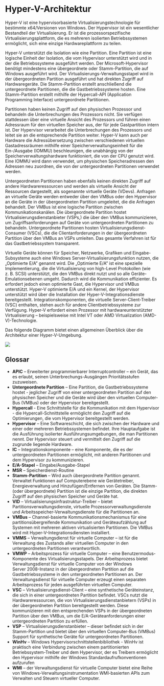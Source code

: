 # <a name="hyper-v-architecture"></a>Hyper-V-Architektur

Hyper-V ist eine hypervisorbasierte Virtualisierungstechnologie für bestimmte x64/Versionen von Windows.  Der Hypervisor ist ein wesentlicher Bestandteil der Virtualisierung.  Er ist die prozessorspezifische Virtualisierungsplattform, die es mehreren isolierten Betriebssystemen ermöglicht, sich eine einzige Hardwareplattform zu teilen.

Hyper-V unterstützt die Isolation wie eine Partition. Eine Partition ist eine logische Einheit der Isolation, die vom Hypervisor unterstützt wird und in der die Betriebssysteme ausgeführt werden. Der Microsoft-Hypervisor benötigt mindestens eine übergeordnete oder Stamm-Partition, die auf Windows ausgeführt wird. Der Virtualisierungs-Verwaltungsstapel wird in der übergeordneten Partition ausgeführt und hat direkten Zugriff auf Hardwaregeräte. Die Stamm-Partition erstellt anschließend die untergeordnete Partitionen, die die Gastbetriebssysteme hosten. Eine Stamm-Partition erstellt mithilfe der Hypercall-API (Application Programming Interface) untergeordnete Partitionen.

Partitionen haben keinen Zugriff auf den physischen Prozessor und behandeln die Unterbrechungen des Prozessors nicht. Sie verfügen stattdessen über eine virtuelle Ansicht des Prozessors und führen einen Adressraum für den virtuellen Speicher aus, der für jede Gastpartition intern ist. Der Hypervisor verarbeitet die Unterbrechungen des Prozessors und leitet sie an die entsprechende Partition weiter. Hyper-V kann auch per Hardware die Adressübersetzung zwischen verschiedenen virtuellen Gastadressräumen mithilfe einer Speicherverwaltungseinheit für die Ein-/Ausgabe (IOMMU) beschleunigen, die unabhängig von der Speicherverwaltungshardware funktioniert, die von der CPU genutzt wird. Eine IOMMU wird dann verwendet, um physischen Speicheradressen den Adressen neu zuordnen, die von der untergeordneten Partitionen verwendet werden.

Untergeordneten Partitionen haben ebenfalls keinen direkten Zugriff auf andere Hardwareressourcen und werden als virtuelle Ansicht der Ressourcen dargestellt, als sogenannte virtuelle Geräte (VDevs). Anfragen an virtuelle Geräte werden entweder über den VMBus oder den Hypervisor an die Geräte in der übergeordneten Partition umgeleitet, die die Anfragen behandelt. Der VMBus ist eine logische Partition zwischen Kommunikationskanälen. Die übergeordnete Partition hostet Virtualisierungsdienstanbieter (VSPs,) die über den VMBus kommunizieren, um Zugriffsanforderungen auf Geräte von untergeordneten Partitionen zu behandeln. Untergeordnete Partitionen hosten Virtualisierungsdienst-Consumer (VSCs), die die Clientanforderungen in der übergeordneten Partition über den VMBus an VSPs umleiten. Das gesamte Verfahren ist für das Gastbetriebssystem transparent.

Virtuelle Geräte können für Speicher, Netzwerke, Grafiken und Eingabe-Subsysteme auch eine Windows Server-Virtualisierungsfunktion nutzen, die „Optimierte E/A” genannt wird. Die „Optimierte E/A” ist eine spezielle Implementierung, die die Virtualisierung von high-Level Protokollen (wie z. B. SCSI) unterstützt, die den VMBus direkt nutzt und so alle Geräte-Emulationsebenen umgeht. Dadurch wird die Kommunikation effizienter. Es erfordert jedoch einen optimierte Gast, die Hypervisor und VMBus unterstützt. Hyper-V optimierte E/A und ein Kernel, der Hypervisor unterstützt wird über die Installation der Hyper-V-Integrationsdienste bereitgestellt. Integrationskomponenten, die virtuelle Server-Client-Treiber (VSC) enthalten, stehen auch für andere Clientbetriebssysteme zur Verfügung. Hyper-V erfordert einen Prozessor mit hardwareunterstützter Virtualisierung – beispielsweise mit Intel VT oder AMD Virtualization (AMD-V)-Technologie.

Das folgende Diagramm bietet einen allgemeinen Überblick über die Architektur einer Hyper-V-Umgebung.

![](./media/hv_architecture.png)

## <a name="glossary"></a>Glossar
* **APIC** – Erweiterter programmierbarer Interruptcontroller – ein Gerät, das es erlaubt, seinen Unterbrechungs-Ausgängen Prioritätsstufen zuzuweisen.
* **Untergeordnete Partition** – Eine Partition, die Gastbetriebssysteme hostet - jeglicher Zugriff von einer untergeordneten Partition auf den physischen Speicher und die Geräte wird über den virtuellen Computer-Bus (VMBus) oder der Hypervisor bereitgestellt.
* **Hypercall** - Eine Schnittstelle für die Kommunikation mit dem Hypervisor - die Hypercall-Schnittstelle ermöglicht den Zugriff auf die Optimierungen, die vom Hypervisor bereitgestellt werden.
* **Hypervisor** – Eine Softwareschicht, die sich zwischen der Hardware und einer oder mehreren Betriebssystemen befindet. Ihre Hauptaufgabe ist die Ausführung isolierter Ausführungsumgebungen, die man Partitionen nennt. Der Hypervisor steuert und vermittelt den Zugriff auf die zugrunde liegende Hardware.
* **IC** – Integrationskomponente – eine Komponente, die es der untergeordneten Partitionen ermöglicht, mit anderen Partitionen und dem Hypervisor zu kommunizieren.
* **E/A-Stapel** – Eingabe/Ausgabe-Stapel
* **MSR** – Speicherdienst-Routine
* **Stamm-Partition** – Wird auch übergeordnete Partition genannt.  Verwaltet Funktionen auf Computerebene wie Gerätetreiber, Energieverwaltung und Hinzufügen/Entfernen von Geräten. Die Stamm- (oder übergeordnete) Partition ist die einzige Partition, die direkten Zugriff auf den physischen Speicher und Geräte hat.
* **VID** – Virtualisierungsinfrastruktur-Treiber – bietet Partitionsverwaltungsdienste, virtuelle Prozessorverwaltungsdienste und Arbeitsspeicher-Verwaltungsdienste für die Partitionen an.
* **VMBus** – Channel-basierte Kommunikationsmechanismus für eine partitionsübergreifende Kommunikation und Geräteaufzählung auf Systemen mit mehreren aktiven virtualisierten Partitionen. Die VMBus wird mit Hyper-V-Integrationsdiensten installiert.
* **VMMS** – Verwaltungsdienst für virtuelle Computer – ist für die Verwaltung des Zustands aller virtuellen Computer in den untergeordneten Partitionen verantwortlich.
* **VMWP** – Arbeitsprozess für virtuelle Computer – eine Benutzermodus-Komponente des Virtualisierungsstapels. Der Arbeitsprozess bietet Verwaltungsdienst für virtuelle Computer von der Windows Server 2008-Instanz in der übergeordneten Partition auf die Gastbetriebssysteme in den untergeordneten Partitionen an. Der Verwaltungsdienst für virtuelle Computer erzeugt einen separaten Arbeitsprozess für jeden ausgeführten virtuellen Computer.
* **VSC** – Virtualisierungsdienst-Client – eine synthetische Geräteinstanz, die sich in einer untergeordneten Partition befindet. VSCs nutzt die Hardwareressourcen, die von Virtualisierungsdienstanbietern (VSPs) in der übergeordneten Partition bereitgestellt werden. Diese kommunizieren mit den entsprechenden VSPs in der übergeordneten Partition über den VMBus, um die E/A-Geräteanforderungen einer untergeordneten Partition zu erfüllen.
* **VSP** – Virtualisierungsdienstanbieter – dieser befindet sich in der Stamm-Partition und bietet über den virtuellen Computer-Bus (VMBus) Support für synthetische Geräte für untergeordneten Partitionen.
* **WinHv** – Windows Hypervisorschnittstellenbibliothek - WinHv ist praktisch eine Verbindung zwischen einem partitionierten Betriebssystem-Treiber und dem Hypervisor, der es Treibern ermöglicht den Hypervisor mithilfe der Windows Standardaufrufkonventionen aufzurufen
* **WMI** – der Verwaltungsdienst für virtuelle Computer bietet eine Reihe von Windows-Verwaltungsinstrumentation WMI-basierten APIs zum Verwalten und Steuern virtueller Computer.
